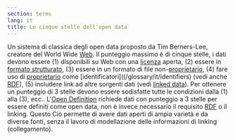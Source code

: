 ```yaml
---
section: terms
lang: it
title: Le cinque stelle dell'open data
---
```


Un sistema di classica degli open data proposto da Tim Berners-Lee, creatore del World Wide [Web](/glossary/en/web/). Il punteggio massimo è di cinque stelle, i dati devono essere (1) disponibili su Web con una [licenza](/glossary/it/licence/) aperta, (2) essere in [formato strutturato](/glossary/it/structured-data/), (3) essere in un formato di file non-[proprietario](/glossary/it/proprietary), (4) fare uso di [proprietario](/glossary/it/URI) come [identificatori]((/glossary/it/identifiers) (vedi anche [RDF](/glossary/it/rdf/)), (5) includere link ad altre sorgenti dati (vedi [linked data](/glossary/it/linked-data/)). Per ottenere un punteggio di 3 stelle devono essere sodisfatte tutte le condizioni dalla (1) alla (3), ecc.. L'[Open Definition](/glossary/it/open-definition/) richiede dati con punteggio a 3 stelle per essere definiti come open data, non è invece necessario il requisito [RDF](/glossary/it/rdf/) o il linking. Questo Ciò permette di avere dati aperti di ampia varietà e da diverse fonti, senza il lavoro di modellazione delle informazioni di linking (collegamento).
